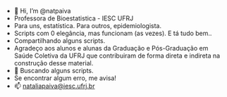 - 👋 Hi, I’m @natpaiva
- Professora de Bioestatistica - IESC UFRJ
- Para uns, estatística. Para outros, epidemiologista.
- Scripts com 0 elegância, mas funcionam (as vezes). E tá tudo bem..
- Compartilhando alguns scripts.
- Agradeço aos alunos e alunas da Graduação e Pós-Graduação em Saúde Coletiva da UFRJ que contribuiram de forma direta e indireta na construção desse material.
- 👀 Buscando alguns scripts.
- Se encontrar algum erro, me avisa!
- 📫 nataliapaiva@iesc.ufrj.br

<!---
natpaiva/natpaiva is a ✨ special ✨ repository because its `README.md` (this file) appears on your GitHub profile.
You can click the Preview link to take a look at your changes.
--->
